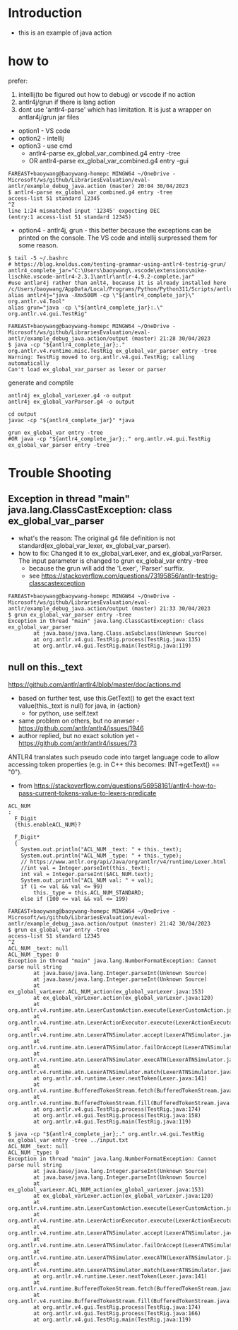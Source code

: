 # Introduction
- this is an example of java action

# how to

prefer: 
1. intellij(to be figured out how to debug) or vscode if no action
2. antlr4j/grun if there is lang action
3. dont use 'antlr4-parse' which has limitation. It is just a wrapper on antlar4j/grun jar files

- option1 - VS code
- option2 - intellij
- option3 - use cmd
  - antlr4-parse ex_global_var_combined.g4 entry -tree
  - OR antlr4-parse ex_global_var_combined.g4 entry -gui
```
FAREAST+baoywang@baoywang-homepc MINGW64 ~/OneDrive - Microsoft/ws/github/LibrariesEvaluation/eval-antlr/example_debug_java.action (master) 20:04 30/04/2023
$ antlr4-parse ex_global_var_combined.g4 entry -tree                                                                                                                        
access-list 51 standard 12345
^Z
line 1:24 mismatched input '12345' expecting DEC
(entry:1 access-list 51 standard 12345)
```
- option4 - antlr4j, grun - this better because the exceptions can be printed on the console. The VS code and intellij surpressed them for some reason.
```
$ tail -5 ~/.bashrc
# https://blog.knoldus.com/testing-grammar-using-antlr4-testrig-grun/
antlr4_complete_jar="C:\Users\baoywang\.vscode\extensions\mike-lischke.vscode-antlr4-2.3.1\antlr\antlr-4.9.2-complete.jar"
#use antlar4j rather than anlt4, because it is already installed here /c/Users/baoywang/AppData/Local/Programs/Python/Python311/Scripts/antlr4
alias antlr4j="java -Xmx500M -cp \"${antlr4_complete_jar}\" org.antlr.v4.Tool"
alias grun="java -cp \"${antlr4_complete_jar}:.\" org.antlr.v4.gui.TestRig"

FAREAST+baoywang@baoywang-homepc MINGW64 ~/OneDrive - Microsoft/ws/github/LibrariesEvaluation/eval-antlr/example_debug_java.action/output (master) 21:28 30/04/2023
$ java -cp "${antlr4_complete_jar};." org.antlr.v4.runtime.misc.TestRig ex_global_var_parser entry -tree
Warning: TestRig moved to org.antlr.v4.gui.TestRig; calling automatically
Can't load ex_global_var_parser as lexer or parser
```
generate and comptile
```
antlr4j ex_global_varLexer.g4 -o output
antlr4j ex_global_varParser.g4 -o output

cd output
javac -cp "${antlr4_complete_jar}" *java

grun ex_global_var entry -tree 
#OR java -cp "${antlr4_complete_jar};." org.antlr.v4.gui.TestRig ex_global_var_parser entry -tree
```

# Trouble Shooting
## Exception in thread "main" java.lang.ClassCastException: class ex_global_var_parser
- what's the reason: The original g4 file definition is not standard(ex_global_var_lexer, ex_global_var_parser).
- how to fix: Changed it to ex_global_varLexer, and ex_global_varParser. The input parameter is changed to grun ex_global_var entry -tree 
  - because the grun will add the 'Lexer', 'Parser' surffix.
  - see https://stackoverflow.com/questions/73195856/antlr-testrig-classcastexception
```
FAREAST+baoywang@baoywang-homepc MINGW64 ~/OneDrive - Microsoft/ws/github/LibrariesEvaluation/eval-antlr/example_debug_java.action/output (master) 21:33 30/04/2023
$ grun ex_global_var_parser entry -tree 
Exception in thread "main" java.lang.ClassCastException: class ex_global_var_parser
        at java.base/java.lang.Class.asSubclass(Unknown Source)
        at org.antlr.v4.gui.TestRig.process(TestRig.java:135)
        at org.antlr.v4.gui.TestRig.main(TestRig.java:119)
```

## null on this._text
https://github.com/antlr/antlr4/blob/master/doc/actions.md

- based on further test, use this.GetText() to get the exact text value(this._text is null) for java, in {action}
  - for python, use self.text
- same problem on others, but no anwser - https://github.com/antlr/antlr4/issues/1946
- author replied, but no exact solution yet - https://github.com/antlr/antlr4/issues/73


ANTLR4 translates such pseudo code into target language code to allow accessing token properties (e.g. in C++ this becomes: INT->getText() == "0").
- from https://stackoverflow.com/questions/56958161/antlr4-how-to-pass-current-tokens-value-to-lexers-predicate

```
ACL_NUM
:
  F_Digit
  {this.enableACL_NUM}?

  F_Digit*
  {
    System.out.println("ACL_NUM _text: " + this._text);
    System.out.println("ACL_NUM _type: " + this._type);
    // https://www.antlr.org/api/Java/org/antlr/v4/runtime/Lexer.html
    //int val = Integer.parseInt(this._text);
    int val = Integer.parseInt($ACL_NUM.text);
    System.out.println("ACL_NUM val: " + val);
    if (1 <= val && val <= 99)
        this._type = this.ACL_NUM_STANDARD;
    else if (100 <= val && val <= 199)

FAREAST+baoywang@baoywang-homepc MINGW64 ~/OneDrive - Microsoft/ws/github/LibrariesEvaluation/eval-antlr/example_debug_java.action/output (master) 21:42 30/04/2023
$ grun ex_global_var entry -tree 
access-list 51 standard 12345
^Z
ACL_NUM _text: null
ACL_NUM _type: 0
Exception in thread "main" java.lang.NumberFormatException: Cannot parse null string
        at java.base/java.lang.Integer.parseInt(Unknown Source)
        at java.base/java.lang.Integer.parseInt(Unknown Source)
        at ex_global_varLexer.ACL_NUM_action(ex_global_varLexer.java:153)
        at ex_global_varLexer.action(ex_global_varLexer.java:120)
        at org.antlr.v4.runtime.atn.LexerCustomAction.execute(LexerCustomAction.java:97)
        at org.antlr.v4.runtime.atn.LexerActionExecutor.execute(LexerActionExecutor.java:168)
        at org.antlr.v4.runtime.atn.LexerATNSimulator.accept(LexerATNSimulator.java:366)
        at org.antlr.v4.runtime.atn.LexerATNSimulator.failOrAccept(LexerATNSimulator.java:299)
        at org.antlr.v4.runtime.atn.LexerATNSimulator.execATN(LexerATNSimulator.java:230)
        at org.antlr.v4.runtime.atn.LexerATNSimulator.match(LexerATNSimulator.java:114)
        at org.antlr.v4.runtime.Lexer.nextToken(Lexer.java:141)
        at org.antlr.v4.runtime.BufferedTokenStream.fetch(BufferedTokenStream.java:169)
        at org.antlr.v4.runtime.BufferedTokenStream.fill(BufferedTokenStream.java:485)
        at org.antlr.v4.gui.TestRig.process(TestRig.java:174)
        at org.antlr.v4.gui.TestRig.process(TestRig.java:158)
        at org.antlr.v4.gui.TestRig.main(TestRig.java:119)

$ java -cp "${antlr4_complete_jar};." org.antlr.v4.gui.TestRig ex_global_var entry -tree ../input.txt
ACL_NUM _text: null
ACL_NUM _type: 0
Exception in thread "main" java.lang.NumberFormatException: Cannot parse null string
        at java.base/java.lang.Integer.parseInt(Unknown Source)
        at java.base/java.lang.Integer.parseInt(Unknown Source)
        at ex_global_varLexer.ACL_NUM_action(ex_global_varLexer.java:153)
        at ex_global_varLexer.action(ex_global_varLexer.java:120)
        at org.antlr.v4.runtime.atn.LexerCustomAction.execute(LexerCustomAction.java:97)
        at org.antlr.v4.runtime.atn.LexerActionExecutor.execute(LexerActionExecutor.java:168)
        at org.antlr.v4.runtime.atn.LexerATNSimulator.accept(LexerATNSimulator.java:366)
        at org.antlr.v4.runtime.atn.LexerATNSimulator.failOrAccept(LexerATNSimulator.java:299)
        at org.antlr.v4.runtime.atn.LexerATNSimulator.execATN(LexerATNSimulator.java:230)
        at org.antlr.v4.runtime.atn.LexerATNSimulator.match(LexerATNSimulator.java:114)
        at org.antlr.v4.runtime.Lexer.nextToken(Lexer.java:141)
        at org.antlr.v4.runtime.BufferedTokenStream.fetch(BufferedTokenStream.java:169)
        at org.antlr.v4.runtime.BufferedTokenStream.fill(BufferedTokenStream.java:485)
        at org.antlr.v4.gui.TestRig.process(TestRig.java:174)
        at org.antlr.v4.gui.TestRig.process(TestRig.java:166)
        at org.antlr.v4.gui.TestRig.main(TestRig.java:119)
```
